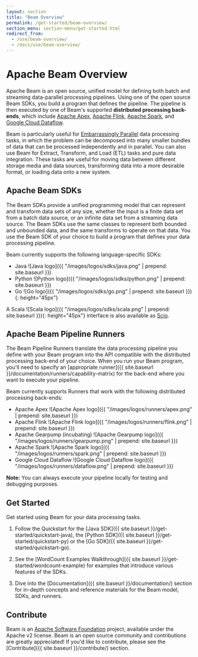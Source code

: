 ```yaml
---
layout: section
title: "Beam Overview"
permalink: /get-started/beam-overview/
section_menu: section-menu/get-started.html
redirect_from:
  - /use/beam-overview/
  - /docs/use/beam-overview/
---
```

<!--
Licensed under the Apache License, Version 2.0 (the "License");
you may not use this file except in compliance with the License.
You may obtain a copy of the License at

http://www.apache.org/licenses/LICENSE-2.0

Unless required by applicable law or agreed to in writing, software
distributed under the License is distributed on an "AS IS" BASIS,
WITHOUT WARRANTIES OR CONDITIONS OF ANY KIND, either express or implied.
See the License for the specific language governing permissions and
limitations under the License.
-->

# Apache Beam Overview

Apache Beam is an open source, unified model for defining both batch and streaming data-parallel processing pipelines. Using one of the open source Beam SDKs, you build a program that defines the pipeline. The pipeline is then executed by one of Beam's supported **distributed processing back-ends**, which include [Apache Apex](http://apex.apache.org), [Apache Flink](http://flink.apache.org), [Apache Spark](http://spark.apache.org), and [Google Cloud Dataflow](https://cloud.google.com/dataflow).

Beam is particularly useful for [Embarrassingly Parallel](http://en.wikipedia.org/wiki/Embarassingly_parallel) data processing tasks, in which the problem can be decomposed into many smaller bundles of data that can be processed independently and in parallel. You can also use Beam for Extract, Transform, and Load (ETL) tasks and pure data integration. These tasks are useful for moving data between different storage media and data sources, transforming data into a more desirable format, or loading data onto a new system.

## Apache Beam SDKs

The Beam SDKs provide a unified programming model that can represent and transform data sets of any size, whether the input is a finite data set from a batch data source, or an infinite data set from a streaming data source. The Beam SDKs use the same classes to represent both bounded and unbounded data, and the same transforms to operate on that data. You use the Beam SDK of your choice to build a program that defines your data processing pipeline.

Beam currently supports the following language-specific SDKs:

* Java ![Java logo]({{ "/images/logos/sdks/java.png" | prepend: site.baseurl }})
* Python ![Python logo]({{ "/images/logos/sdks/python.png" | prepend: site.baseurl }})
* Go ![Go logo]({{ "/images/logos/sdks/go.png" | prepend: site.baseurl }}){: height="45px"}

A Scala ![Scala logo]({{ "/images/logos/sdks/scala.png" | prepend: site.baseurl }}){: height="45px"} interface is also available as [Scio](https://github.com/spotify/scio).

## Apache Beam Pipeline Runners

The Beam Pipeline Runners translate the data processing pipeline you define with your Beam program into the API compatible with the distributed processing back-end of your choice. When you run your Beam program, you'll need to specify an [appropriate runner]({{ site.baseurl }}/documentation/runners/capability-matrix) for the back-end where you want to execute your pipeline.

Beam currently supports Runners that work with the following distributed processing back-ends:

* Apache Apex  ![Apache Apex logo]({{ "/images/logos/runners/apex.png" | prepend: site.baseurl }})
* Apache Flink ![Apache Flink logo]({{ "/images/logos/runners/flink.png" | prepend: site.baseurl }})
* Apache Gearpump (incubating) ![Apache Gearpump logo]({{ "/images/logos/runners/gearpump.png" | prepend: site.baseurl }})
* Apache Spark ![Apache Spark logo]({{ "/images/logos/runners/spark.png" | prepend: site.baseurl }})
* Google Cloud Dataflow ![Google Cloud Dataflow logo]({{ "/images/logos/runners/dataflow.png" | prepend: site.baseurl }})

**Note:** You can always execute your pipeline locally for testing and debugging purposes.

## Get Started

Get started using Beam for your data processing tasks.

1. Follow the Quickstart for the [Java SDK]({{ site.baseurl }}/get-started/quickstart-java), the [Python SDK]({{ site.baseurl }}/get-started/quickstart-py) or the [Go SDK]({{ site.baseurl }}/get-started/quickstart-go).

2. See the [WordCount Examples Walkthrough]({{ site.baseurl }}/get-started/wordcount-example) for examples that introduce various features of the SDKs.

3. Dive into the [Documentation]({{ site.baseurl }}/documentation/) section for in-depth concepts and reference materials for the Beam model, SDKs, and runners.

## Contribute

Beam is an [Apache Software Foundation](http://www.apache.org) project, available under the Apache v2 license. Beam is an open source community and contributions are greatly appreciated! If you'd like to contribute, please see the [Contribute]({{ site.baseurl }}/contribute/) section.
